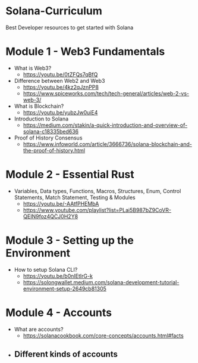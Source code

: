 # Solana-Curriculum
Best Developer resources to get started with Solana 

# Module 1 - Web3 Fundamentals
- What is Web3?
   - https://youtu.be/0tZFQs7qBfQ 
- Difference between Web2 and Web3
   - https://youtu.be/4kz2qJznPP8
   - https://www.spiceworks.com/tech/tech-general/articles/web-2-vs-web-3/
- What is Blockchain?
   - https://youtu.be/yubzJw0uiE4
- Introduction to Solana
   - https://medium.com/stakin/a-quick-introduction-and-overview-of-solana-c18335bed636
- Proof of History Consensus
   - https://www.infoworld.com/article/3666736/solana-blockchain-and-the-proof-of-history.html
   

# Module 2 - Essential Rust
- Variables, Data types, Functions, Macros, Structures, Enum, Control Statements, Match Statement, Testing & Modules
   - https://youtu.be/-AAtfPHEMbA
   - https://www.youtube.com/playlist?list=PLai5B987bZ9CoVR-QEIN9foz4QCJ0H2Y8
 
 
# Module 3 - Setting up the Environment 
- How to setup Solana CLI?
   - https://youtu.be/b0nIEtIrG-k
   - https://solongwallet.medium.com/solana-development-tutorial-environment-setup-2649cb81305


# Module 4 - Accounts 
- What are accounts?
   - https://solanacookbook.com/core-concepts/accounts.html#facts
- Different kinds of accounts
   - 

